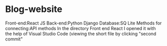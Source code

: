 # Blog-website
Front-end:React JS
Back-end:Python Django
Database:SQ Lite
Methods for connecting:API methods
In the directory Front end React I opened it with the help of Visual Studio Code (viewing the short file by clicking "second commit"
